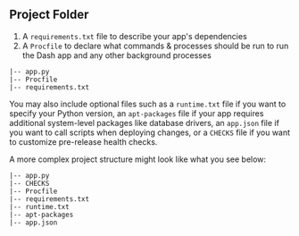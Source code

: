 
## Project Folder

1. A `requirements.txt` file to describe your app's dependencies
2. A `Procfile` to declare what commands & processes should be run to run the Dash app and any other background processes

```
|-- app.py
|-- Procfile
|-- requirements.txt
```

You may also include optional files such as a `runtime.txt` file if you want to specify your Python
version, an `apt-packages` file if your app requires additional system-level packages like database
drivers, an `app.json` file if you want to call scripts when deploying changes, or a `CHECKS` file
if you want to customize pre-release health checks.

A more complex project structure might look like what you see below:

```
|-- app.py
|-- CHECKS
|-- Procfile
|-- requirements.txt
|-- runtime.txt
|-- apt-packages
|-- app.json
```
